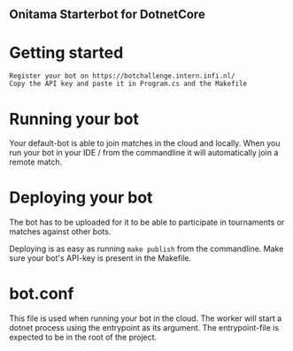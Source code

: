## Onitama Starterbot for DotnetCore

# Getting started

    Register your bot on https://botchallenge.intern.infi.nl/
    Copy the API key and paste it in Program.cs and the Makefile

# Running your bot

Your default-bot is able to join matches in the cloud and locally. When you run your bot in your IDE / from the commandline it will automatically join a remote match.

# Deploying your bot

The bot has to be uploaded for it to be able to participate in tournaments or matches against other bots.

Deploying is as easy as running `make publish` from the commandline. Make sure your bot's API-key is present in the Makefile.

# bot.conf

This file is used when running your bot in the cloud. The worker will start a dotnet process using the entrypoint as its argument. The entrypoint-file is expected to be in the root of the project.
